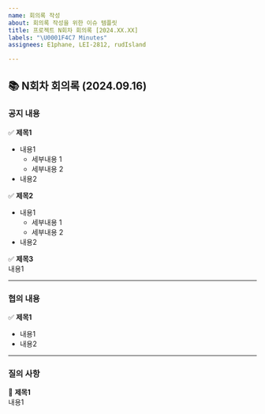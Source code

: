 ```yaml
---
name: 회의록 작성
about: 회의록 작성을 위한 이슈 템플릿
title: 프로젝트 N회차 회의록 [2024.XX.XX]
labels: "\U0001F4C7 Minutes"
assignees: E1phane, LEI-2812, rudIsland

---
```


## 📚 N회차 회의록 (2024.09.16)

### 공지 내용
✅ __제목1__</br>
- 내용1
    - 세부내용 1
    - 세부내용 2
- 내용2

✅ __제목2__</br>
- 내용1
    - 세부내용 1
    - 세부내용 2
- 내용2

✅ __제목3__</br>
내용1

----

### 협의 내용

✅ __제목1__</br>
- 내용1
- 내용2
  
----

### 질의 사항

🛑 __제목1__</br>
내용1
